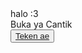 
<html lang="en">
<head>
    <meta charset="UTF-8">
    <meta http-equiv="X-UA-Compatible" content="IE=edge">
    <meta name="viewport" content="width=device-width, initial-scale=1.0">
    <link rel="stylesheet" href="style.css">
    <link rel="icon" href="img/flowers.png" type="image/x-icon">
    <title>Buat Aliya</title>
</head>
<body>
    <div class="greetings">
        <span>halo :3</span>
    </div>
    <div class="description">
        <span>Buka ya Cantik</span>
    </div>
    <div class="button">
        <button>
            <a href="./BuatKamu/flower.html">Teken ae</a>
        </button>
    </div>
</body>
</html>

